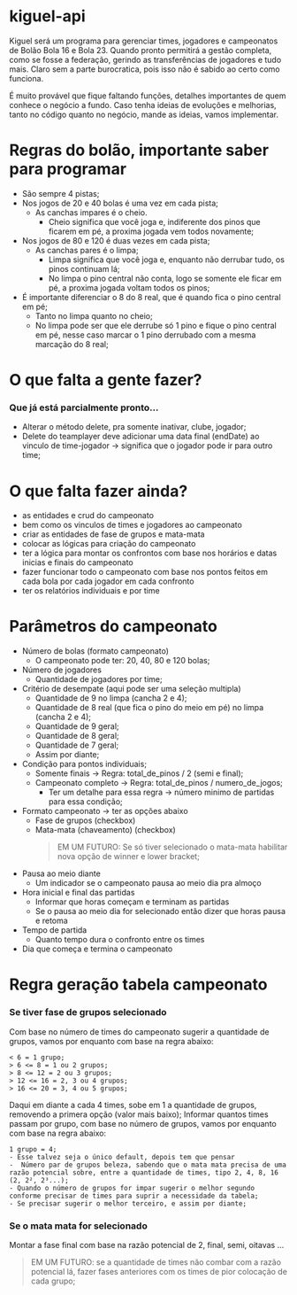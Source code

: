 
# kiguel-api
Kiguel será um programa para gerenciar times, jogadores e campeonatos de Bolão Bola 16 e Bola 23. Quando pronto permitirá a gestão completa, como se fosse a federação, gerindo as transferências de jogadores e tudo mais.
Claro sem a parte burocratica, pois isso não é sabido ao certo como funciona.

É muito provável que fique faltando funções, detalhes importantes de quem conhece o negócio a fundo. Caso tenha ideias de evoluções e melhorias, tanto no código quanto no negócio, mande as ideias, vamos implementar.

# Regras do bolão, importante saber para programar
- São sempre 4 pistas;
- Nos jogos de 20 e 40 bolas é uma vez em cada pista;
	- As canchas impares é o cheio.
		- Cheio significa que você joga e, indiferente dos pinos que ficarem em pé, a proxima jogada vem todos novamente;
- Nos jogos de 80 e 120 é duas vezes em cada pista;
	- As canchas pares é o limpa;
		- Limpa significa que você joga e, enquanto não derrubar tudo, os pinos continuam lá;
		- No limpa o pino central não conta, logo se somente ele ficar em pé, a proxima jogada voltam todos os pinos;
- É importante diferenciar o 8 do 8 real, que é quando fica o pino central em pé;
	- Tanto no limpa quanto no cheio;
	- No limpa pode ser que ele derrube só 1 pino e fique o pino central em pé, nesse caso marcar o 1 pino derrubado com a mesma marcação do 8 real;
	
# O que falta a gente fazer? 
### Que já está parcialmente pronto...

- Alterar o método delete, pra somente inativar, clube, jogador;
- Delete do teamplayer deve adicionar uma data final (endDate) ao vinculo de time-jogador -> significa que o jogador pode ir para outro time;
	
# O que falta fazer ainda?
- as entidades e crud do campeonato
- bem como os vinculos de times e jogadores ao campeonato
- criar as entidades de fase de grupos e mata-mata
- colocar as lógicas para criação do campeonato
- ter a lógica para montar os confrontos com base nos horários e datas inicias e finais do campeonato
- fazer funcionar todo o campeonato com base nos pontos feitos em cada bola por cada jogador em cada confronto
- ter os relatórios individuais e por time

# Parâmetros do campeonato
- Número de bolas (formato campeonato)
	- O campeonato pode ter: 20, 40, 80 e 120 bolas;
- Número de jogadores
	- Quantidade de jogadores por time;
- Critério de desempate (aqui pode ser uma seleção multipla)
	- Quantidade de 9 no limpa (cancha 2 e 4);
	- Quantidade de 8 real (que fica o pino do meio em pé) no limpa (cancha 2 e 4);
	- Quantidade de 9 geral;
	- Quantidade de 8 geral;
	- Quantidade de 7 geral;
	- Assim por diante;
- Condição para pontos individuais;
	- Somente finais -> Regra: total_de_pinos / 2 (semi e final);
	- Campeonato completo -> Regra: total_de_pinos / numero_de_jogos;
		- Ter um detalhe para essa regra -> número minimo de partidas para essa condição;
- Formato campeonato -> ter as opções abaixo
	- Fase de grupos (checkbox)
	- Mata-mata (chaveamento) (checkbox)
		> EM UM FUTURO: Se só tiver selecionado o mata-mata habilitar nova opção de winner e lower bracket;
- Pausa ao meio diante
	-  Um indicador se o campeonato pausa ao meio dia pra almoço
- Hora inicial e final das partidas
	- Informar que horas começam e terminam as partidas
	- Se o pausa ao meio dia for selecionado então dizer que horas pausa e retoma
- Tempo de partida
	- Quanto tempo dura o confronto entre os times
- Dia que começa e termina o campeonato
		
# Regra geração tabela campeonato
### Se tiver fase de grupos selecionado
Com base no número de times do campeonato sugerir a quantidade de grupos, vamos por enquanto com base na regra abaixo:

	< 6 = 1 grupo;
	> 6 <= 8 = 1 ou 2 grupos;
	> 8 <= 12 = 2 ou 3 grupos;
	> 12 <= 16 = 2, 3 ou 4 grupos;
	> 16 <= 20 = 3, 4 ou 5 grupos;
Daqui em diante a cada 4 times, sobe em 1 a quantidade de grupos, removendo a primera opção (valor mais baixo);
Informar quantos times passam por grupo, com base no número de grupos, vamos por enquanto com base na regra abaixo:

	1 grupo = 4;
	- Esse talvez seja o único default, depois tem que pensar
	-  Número par de grupos beleza, sabendo que o mata mata precisa de uma razão potencial sobre, entre a quantidade de times, tipo 2, 4, 8, 16 (2, 2², 2³...);
	- Quando o número de grupos for impar sugerir o melhor segundo conforme precisar de times para suprir a necessidade da tabela;
	- Se precisar sugerir o melhor terceiro, e assim por diante;
		
### Se o mata mata for selecionado
Montar a fase final com base na razão potencial de 2, final, semi, oitavas ...
> EM UM FUTURO: se a quantidade de times não combar com a razão potencial lá, fazer fases anteriores com os times de pior colocação de cada grupo;